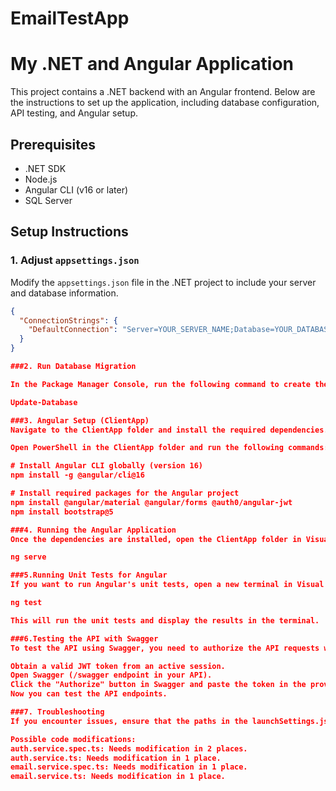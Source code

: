 # EmailTestApp
# My .NET and Angular Application

This project contains a .NET backend with an Angular frontend. Below are the instructions to set up the application, including database configuration, API testing, and Angular setup.

## Prerequisites

- .NET SDK
- Node.js
- Angular CLI (v16 or later)
- SQL Server

## Setup Instructions

### 1. Adjust `appsettings.json`

Modify the `appsettings.json` file in the .NET project to include your server and database information.

```json
{
  "ConnectionStrings": {
    "DefaultConnection": "Server=YOUR_SERVER_NAME;Database=YOUR_DATABASE_NAME;Trusted_Connection=True;"
  }
}

###2. Run Database Migration

In the Package Manager Console, run the following command to create the database and seed it with user data:

Update-Database

###3. Angular Setup (ClientApp)
Navigate to the ClientApp folder and install the required dependencies.

Open PowerShell in the ClientApp folder and run the following commands:

# Install Angular CLI globally (version 16)
npm install -g @angular/cli@16

# Install required packages for the Angular project
npm install @angular/material @angular/forms @auth0/angular-jwt
npm install bootstrap@5

###4. Running the Angular Application
Once the dependencies are installed, open the ClientApp folder in Visual Studio Code. Open the terminal and start the Angular development server:

ng serve

###5.Running Unit Tests for Angular
If you want to run Angular's unit tests, open a new terminal in Visual Studio Code and run the following command:

ng test

This will run the unit tests and display the results in the terminal.

###6.Testing the API with Swagger
To test the API using Swagger, you need to authorize the API requests with a valid JWT token.

Obtain a valid JWT token from an active session.
Open Swagger (/swagger endpoint in your API).
Click the "Authorize" button in Swagger and paste the token in the provided field.
Now you can test the API endpoints.

###7. Troubleshooting
If you encounter issues, ensure that the paths in the launchSettings.json file match the paths in the Angular application.

Possible code modifications:
auth.service.spec.ts: Needs modification in 2 places.
auth.service.ts: Needs modification in 1 place.
email.service.spec.ts: Needs modification in 1 place.
email.service.ts: Needs modification in 1 place.
